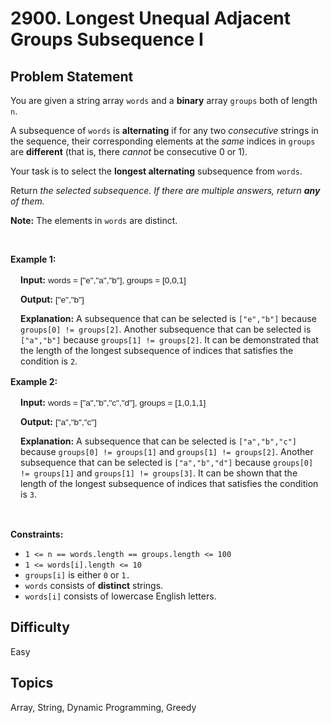 # 2900. Longest Unequal Adjacent Groups Subsequence I

## Problem Statement
<p>You are given a string array <code>words</code> and a <strong>binary</strong> array <code>groups</code> both of length <code>n</code>.</p>

<p>A <span data-keyword="subsequence-array">subsequence</span> of <code>words</code> is <strong>alternating</strong> if for any two <em>consecutive</em> strings in the sequence, their corresponding elements at the <em>same</em> indices in <code>groups</code> are <strong>different</strong> (that is, there <em>cannot</em> be consecutive 0 or 1).</p>

<p>Your task is to select the <strong>longest alternating</strong> subsequence from <code>words</code>.</p>

<p>Return <em>the selected subsequence. If there are multiple answers, return <strong>any</strong> of them.</em></p>

<p><strong>Note:</strong> The elements in <code>words</code> are distinct.</p>

<p>&nbsp;</p>
<p><strong class="example">Example 1:</strong></p>

<div class="example-block" style="
    border-color: var(--border-tertiary);
    border-left-width: 2px;
    color: var(--text-secondary);
    font-size: .875rem;
    margin-bottom: 1rem;
    margin-top: 1rem;
    overflow: visible;
    padding-left: 1rem;
">
<p><strong>Input:</strong> <span class="example-io" style="
    font-family: Menlo,sans-serif;
    font-size: 0.85rem;
">words = [&quot;e&quot;,&quot;a&quot;,&quot;b&quot;], groups = [0,0,1]</span></p>

<p><strong>Output:</strong> <span class="example-io" style="
    font-family: Menlo,sans-serif;
    font-size: 0.85rem;
">[&quot;e&quot;,&quot;b&quot;]</span></p>

<p><strong>Explanation:</strong> A subsequence that can be selected is <code>[&quot;e&quot;,&quot;b&quot;]</code> because <code>groups[0] != groups[2]</code>. Another subsequence that can be selected is <code>[&quot;a&quot;,&quot;b&quot;]</code> because <code>groups[1] != groups[2]</code>. It can be demonstrated that the length of the longest subsequence of indices that satisfies the condition is <code>2</code>.</p>
</div>

<p><strong class="example">Example 2:</strong></p>

<div class="example-block" style="
    border-color: var(--border-tertiary);
    border-left-width: 2px;
    color: var(--text-secondary);
    font-size: .875rem;
    margin-bottom: 1rem;
    margin-top: 1rem;
    overflow: visible;
    padding-left: 1rem;
">
<p><strong>Input:</strong> <span class="example-io" style="
    font-family: Menlo,sans-serif;
    font-size: 0.85rem;
">words = [&quot;a&quot;,&quot;b&quot;,&quot;c&quot;,&quot;d&quot;], groups = [1,0,1,1]</span></p>

<p><strong>Output:</strong> <span class="example-io" style="
    font-family: Menlo,sans-serif;
    font-size: 0.85rem;
">[&quot;a&quot;,&quot;b&quot;,&quot;c&quot;]</span></p>

<p><strong>Explanation:</strong> A subsequence that can be selected is <code>[&quot;a&quot;,&quot;b&quot;,&quot;c&quot;]</code> because <code>groups[0] != groups[1]</code> and <code>groups[1] != groups[2]</code>. Another subsequence that can be selected is <code>[&quot;a&quot;,&quot;b&quot;,&quot;d&quot;]</code> because <code>groups[0] != groups[1]</code> and <code>groups[1] != groups[3]</code>. It can be shown that the length of the longest subsequence of indices that satisfies the condition is <code>3</code>.</p>
</div>

<p>&nbsp;</p>
<p><strong>Constraints:</strong></p>

<ul>
	<li><code>1 &lt;= n == words.length == groups.length &lt;= 100</code></li>
	<li><code>1 &lt;= words[i].length &lt;= 10</code></li>
	<li><code>groups[i]</code> is either <code>0</code> or <code>1.</code></li>
	<li><code>words</code> consists of <strong>distinct</strong> strings.</li>
	<li><code>words[i]</code> consists of lowercase English letters.</li>
</ul>


## Difficulty
Easy

## Topics
Array, String, Dynamic Programming, Greedy

